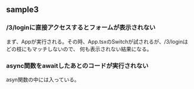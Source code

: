 ## sample3

### /3/loginに直接アクセスするとフォームが表示されない
まず、Appが実行される。その時、App.tsxのSwitchが試されるが、/3/loginはどの枝にもマッチしないので、
何も表示されない結果になる。


### async関数をawaitしたあとのコードが実行されない
asyn関数の中には入っている。
